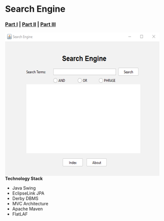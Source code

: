 # Search Engine
### [Part I](http://wpollock.com/AJava/Proj-B-SearchEngine-Design.htm) | [Part II](http://wpollock.com/AJava/Proj-B-SearchEngine-Files.htm) | [Part III](http://wpollock.com/AJava/Proj-B-SearchEngine-Collections.htm)

<img align="right" width="582" height="469" src="/readme/Project5.png">

<strong>Technology Stack</strong>

<ul>
<li>Java Swing</li>
<li>EclipseLink JPA</li>
<li>Derby DBMS</li>
<li>MVC Architecture</li>
<li>Apache Maven</li>
<li>FlatLAF</li>
</ul>

